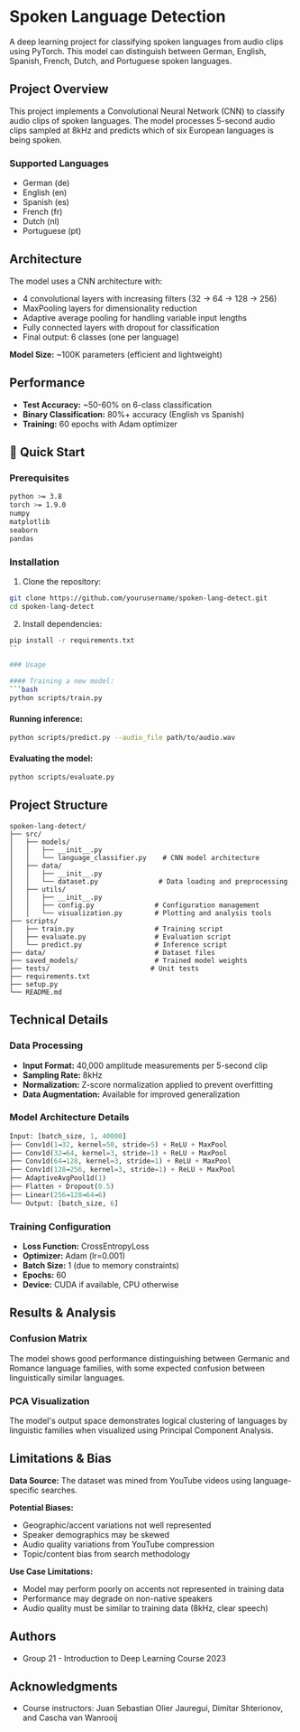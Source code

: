 # Spoken Language Detection

A deep learning project for classifying spoken languages from audio clips using PyTorch. This model can distinguish between German, English, Spanish, French, Dutch, and Portuguese spoken languages.

## Project Overview

This project implements a Convolutional Neural Network (CNN) to classify audio clips of spoken languages. The model processes 5-second audio clips sampled at 8kHz and predicts which of six European languages is being spoken.

### Supported Languages
- German (de)
- English (en) 
- Spanish (es)
- French (fr)
- Dutch (nl)
- Portuguese (pt)

## Architecture

The model uses a CNN architecture with:
- 4 convolutional layers with increasing filters (32 → 64 → 128 → 256)
- MaxPooling layers for dimensionality reduction
- Adaptive average pooling for handling variable input lengths
- Fully connected layers with dropout for classification
- Final output: 6 classes (one per language)

**Model Size:** ~100K parameters (efficient and lightweight)

## Performance

- **Test Accuracy:** ~50-60% on 6-class classification
- **Binary Classification:** 80%+ accuracy (English vs Spanish)
- **Training:** 60 epochs with Adam optimizer

## 🚀 Quick Start

### Prerequisites

```bash
python >= 3.8
torch >= 1.9.0
numpy
matplotlib
seaborn
pandas
```

### Installation

1. Clone the repository:
```bash
git clone https://github.com/yourusername/spoken-lang-detect.git
cd spoken-lang-detect
```

2. Install dependencies:
```bash
pip install -r requirements.txt
``

### Usage

#### Training a new model:
```bash
python scripts/train.py
```

#### Running inference:
```bash
python scripts/predict.py --audio_file path/to/audio.wav
```

#### Evaluating the model:
```bash
python scripts/evaluate.py
```

## Project Structure

```
spoken-lang-detect/
├── src/
│   ├── models/
│   │   ├── __init__.py
│   │   └── language_classifier.py    # CNN model architecture
│   ├── data/
│   │   ├── __init__.py
│   │   └── dataset.py               # Data loading and preprocessing
│   ├── utils/
│   │   ├── __init__.py
│   │   ├── config.py               # Configuration management
│   │   └── visualization.py        # Plotting and analysis tools
├── scripts/
│   ├── train.py                    # Training script
│   ├── evaluate.py                 # Evaluation script
│   └── predict.py                  # Inference script
├── data/                           # Dataset files
├── saved_models/                   # Trained model weights
├── tests/                         # Unit tests
├── requirements.txt
├── setup.py
└── README.md
```

## Technical Details

### Data Processing
- **Input Format:** 40,000 amplitude measurements per 5-second clip
- **Sampling Rate:** 8kHz
- **Normalization:** Z-score normalization applied to prevent overfitting
- **Data Augmentation:** Available for improved generalization

### Model Architecture Details
```python
Input: [batch_size, 1, 40000]
├── Conv1d(1→32, kernel=50, stride=5) + ReLU + MaxPool
├── Conv1d(32→64, kernel=3, stride=1) + ReLU + MaxPool  
├── Conv1d(64→128, kernel=3, stride=1) + ReLU + MaxPool
├── Conv1d(128→256, kernel=3, stride=1) + ReLU + MaxPool
├── AdaptiveAvgPool1d(1)
├── Flatten + Dropout(0.5)
├── Linear(256→128→64→6)
└── Output: [batch_size, 6]
```

### Training Configuration
- **Loss Function:** CrossEntropyLoss
- **Optimizer:** Adam (lr=0.001)
- **Batch Size:** 1 (due to memory constraints)
- **Epochs:** 60
- **Device:** CUDA if available, CPU otherwise

## Results & Analysis

### Confusion Matrix
The model shows good performance distinguishing between Germanic and Romance language families, with some expected confusion between linguistically similar languages.

### PCA Visualization
The model's output space demonstrates logical clustering of languages by linguistic families when visualized using Principal Component Analysis.

## Limitations & Bias

**Data Source:** The dataset was mined from YouTube videos using language-specific searches.

**Potential Biases:**
- Geographic/accent variations not well represented
- Speaker demographics may be skewed
- Audio quality variations from YouTube compression
- Topic/content bias from search methodology

**Use Case Limitations:**
- Model may perform poorly on accents not represented in training data
- Performance may degrade on non-native speakers
- Audio quality must be similar to training data (8kHz, clear speech)

## Authors

- Group 21 - Introduction to Deep Learning Course 2023

## Acknowledgments

- Course instructors: Juan Sebastian Olier Jauregui, Dimitar Shterionov, and Cascha van Wanrooij